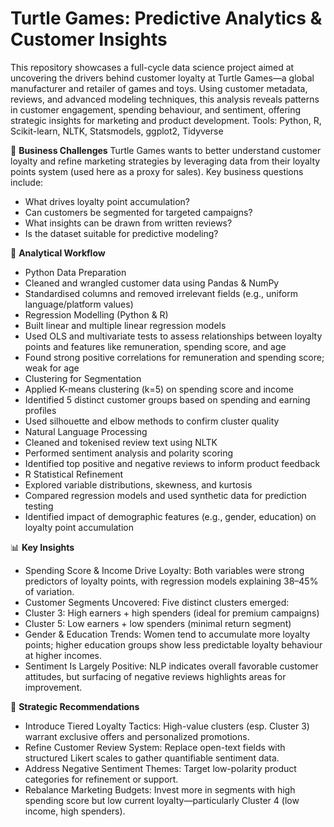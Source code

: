 # Turtle Games: Predictive Analytics & Customer Insights

This repository showcases a full-cycle data science project aimed at uncovering the drivers behind customer loyalty at Turtle Games—a global manufacturer and retailer of games and toys. Using customer metadata, reviews, and advanced modeling techniques, this analysis reveals patterns in customer engagement, spending behaviour, and sentiment, offering strategic insights for marketing and product development.
Tools: Python, R, Scikit-learn, NLTK, Statsmodels, ggplot2, Tidyverse

📌 **Business Challenges**
Turtle Games wants to better understand customer loyalty and refine marketing strategies by leveraging data from their loyalty points system (used here as a proxy for sales). Key business questions include:
- What drives loyalty point accumulation?
- Can customers be segmented for targeted campaigns?
- What insights can be drawn from written reviews?
- Is the dataset suitable for predictive modeling?

🧠 **Analytical Workflow**
- Python Data Preparation
- Cleaned and wrangled customer data using Pandas & NumPy
- Standardised columns and removed irrelevant fields (e.g., uniform language/platform values)
- Regression Modelling (Python & R)
- Built linear and multiple linear regression models
- Used OLS and multivariate tests to assess relationships between loyalty points and features like remuneration, spending score, and age
- Found strong positive correlations for remuneration and spending score; weak for age
- Clustering for Segmentation
- Applied K-means clustering (k=5) on spending score and income
- Identified 5 distinct customer groups based on spending and earning profiles
- Used silhouette and elbow methods to confirm cluster quality
- Natural Language Processing
- Cleaned and tokenised review text using NLTK
- Performed sentiment analysis and polarity scoring
- Identified top positive and negative reviews to inform product feedback
- R Statistical Refinement
- Explored variable distributions, skewness, and kurtosis
- Compared regression models and used synthetic data for prediction testing
- Identified impact of demographic features (e.g., gender, education) on loyalty point accumulation

📊 **Key Insights**
- Spending Score & Income Drive Loyalty: Both variables were strong predictors of loyalty points, with regression models explaining 38–45% of variation.
- Customer Segments Uncovered: Five distinct clusters emerged:
- Cluster 3: High earners + high spenders (ideal for premium campaigns)
- Cluster 5: Low earners + low spenders (minimal return segment)
- Gender & Education Trends: Women tend to accumulate more loyalty points; higher education groups show less predictable loyalty behaviour at higher incomes.
- Sentiment Is Largely Positive: NLP indicates overall favorable customer attitudes, but surfacing of negative reviews highlights areas for improvement.

📌 **Strategic Recommendations**
- Introduce Tiered Loyalty Tactics: High-value clusters (esp. Cluster 3) warrant exclusive offers and personalized promotions.
- Refine Customer Review System: Replace open-text fields with structured Likert scales to gather quantifiable sentiment data.
- Address Negative Sentiment Themes: Target low-polarity product categories for refinement or support.
- Rebalance Marketing Budgets: Invest more in segments with high spending score but low current loyalty—particularly Cluster 4 (low income, high spenders).

